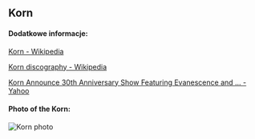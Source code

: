 ## Korn
#### Dodatkowe informacje:
[Korn - Wikipedia](https://en.wikipedia.org/wiki/Korn)

[Korn discography - Wikipedia](https://en.wikipedia.org/wiki/Korn_discography)

[Korn Announce 30th Anniversary Show Featuring Evanescence and ... - Yahoo](https://www.yahoo.com/entertainment/korn-announce-30th-anniversary-show-155211289.html)

#### Photo of the Korn:
![Korn photo](https://chaoszine.net/wp-content/uploads/2021/08/korn-2021-1.jpg)

